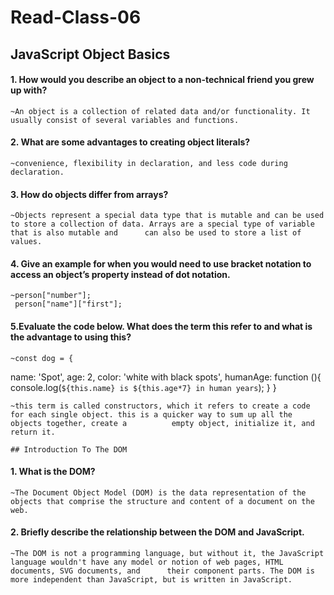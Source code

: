 # Read-Class-06

## JavaScript Object Basics

#### 1. How would you describe an object to a non-technical friend you grew up with?

    ~An object is a collection of related data and/or functionality. It usually consist of several variables and functions.
    
#### 2. What are some advantages to creating object literals?

    ~convenience, flexibility in declaration, and less code during declaration.
    
#### 3. How do objects differ from arrays?

    ~Objects represent a special data type that is mutable and can be used to store a collection of data. Arrays are a special type of variable that is also mutable and      can also be used to store a list of values.
    
#### 4. Give an example for when you would need to use bracket notation to access an object’s property instead of dot notation.

    ~person["number"];
     person["name"]["first"];
     
#### 5.Evaluate the code below. What does the term this refer to and what is the advantage to using this?

    ~const dog = {
  name: 'Spot',
  age: 2,
  color: 'white with black spots',
  humanAge: function (){
    console.log(`${this.name} is ${this.age*7} in human years`);
  }
}

    ~this term is called constructors, which it refers to create a code for each single object. this is a quicker way to sum up all the objects together, create a          empty object, initialize it, and return it.
    
    ## Introduction To The DOM
    
#### 1. What is the DOM?

    ~The Document Object Model (DOM) is the data representation of the objects that comprise the structure and content of a document on the web.
    
#### 2. Briefly describe the relationship between the DOM and JavaScript.

    ~The DOM is not a programming language, but without it, the JavaScript language wouldn't have any model or notion of web pages, HTML documents, SVG documents, and      their component parts. The DOM is more independent than JavaScript, but is written in JavaScript.

